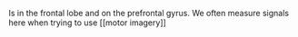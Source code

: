 Is in the frontal lobe and on the prefrontal gyrus. We often measure signals here when trying to use [[motor imagery]]